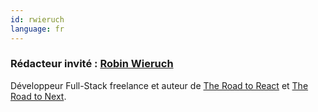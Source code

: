 ```yaml
---
id: rwieruch
language: fr
---
```


### Rédacteur invité : [Robin Wieruch](https://www.robinwieruch.de/)

Développeur Full-Stack freelance et auteur de [The Road to React](https://www.roadtoreact.com/) et [The Road to Next](https://www.road-to-next.com/).
